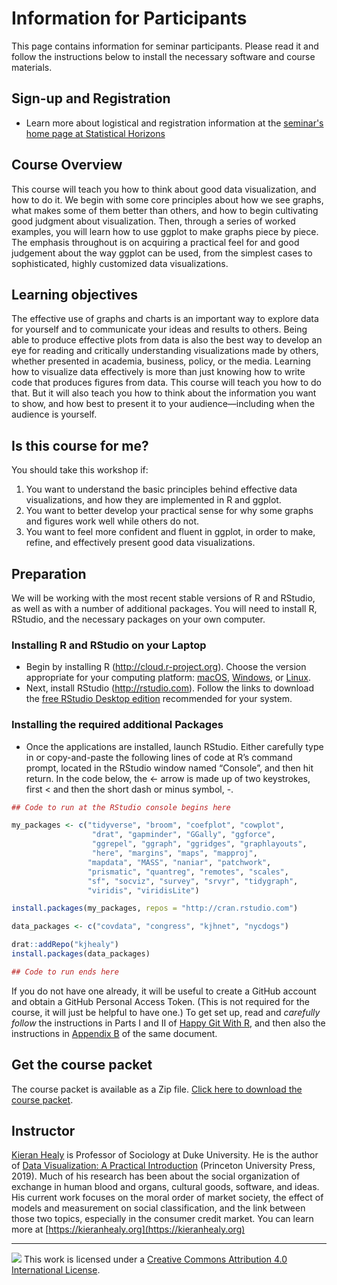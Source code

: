 # Information for Participants

This page contains information for seminar participants. Please read it and follow the instructions below to install the necessary software and course materials.

## Sign-up and Registration

- Learn more about logistical and registration information at the [seminar's home page at Statistical Horizons](https://statisticalhorizons.com/seminars/public-seminars/data-visualization)

## Course Overview

This course will teach you how to think about good data visualization, and how to do it. We begin with some core principles about how we see graphs, what makes some of them better than others, and how to begin cultivating good judgment about visualization. Then, through a series of worked examples, you will learn how to use ggplot to make graphs piece by piece. The emphasis throughout is on acquiring a practical feel for and good judgement about the way ggplot can be used, from the simplest cases to sophisticated, highly customized data visualizations.

## Learning objectives

The effective use of graphs and charts is an important way to explore data for yourself and to communicate your ideas and results to others. Being able to produce effective plots from data is also the best way to develop an eye for reading and critically understanding visualizations made by others, whether presented in academia, business, policy, or the media. Learning how to visualize data effectively is more than just knowing how to write code that produces figures from data. This course will teach you how to do that. But it will also teach you how to think about the information you want to show, and how best to present it to your audience—including when the audience is yourself.

## Is this course for me?

You should take this workshop if:

1. You want to understand the basic principles behind effective data visualizations, and how they are implemented in R and ggplot.
2. You want to better develop your practical sense for why some graphs and figures work well while others do not.
3. You want to feel more confident and fluent in ggplot, in order to make, refine, and effectively present good data visualizations.

## Preparation

We will be working with the most recent stable versions of R and RStudio, as well as with a number of additional packages. You will need to install R, RStudio, and the necessary packages on your own computer.

### Installing R and RStudio on your Laptop

- Begin by installing R (<http://cloud.r-project.org>). Choose the version appropriate for your computing platform: [macOS](https://cloud.r-project.org/bin/macosx/R-4.0.2.pkg), [Windows](https://cloud.r-project.org/bin/windows/base/R-4.0.2-win.exe), or [Linux](https://cloud.r-project.org/bin/linux/).
- Next, install RStudio (<http://rstudio.com>). Follow the links to download the [free RStudio Desktop edition](https://rstudio.com/products/rstudio/download/#download) recommended for your system.

### Installing the required additional Packages

- Once the applications are installed, launch RStudio. Either carefully type in or copy-and-paste the following lines of code at R’s command prompt, located in the RStudio window named “Console”, and then hit return. In the code below, the <- arrow is made up of two keystrokes, first < and then the short dash or minus symbol, -.

```R
## Code to run at the RStudio console begins here

my_packages <- c("tidyverse", "broom", "coefplot", "cowplot", 
                  "drat", "gapminder", "GGally", "ggforce", 
                  "ggrepel", "ggraph", "ggridges", "graphlayouts", 
                  "here", "margins", "maps", "mapproj", 
                 "mapdata", "MASS", "naniar", "patchwork", 
                 "prismatic", "quantreg", "remotes", "scales", 
                 "sf", "socviz", "survey", "srvyr", "tidygraph", 
                 "viridis", "viridisLite")

install.packages(my_packages, repos = "http://cran.rstudio.com")

data_packages <- c("covdata", "congress", "kjhnet", "nycdogs")

drat::addRepo("kjhealy")
install.packages(data_packages)

## Code to run ends here

```

If you do not have one already, it will be useful to create a GitHub account and obtain a GitHub Personal Access Token. (This is not required for the course, it will just be helpful to have one.) To get set up, read and _carefully follow_ the instructions in Parts I and II of [Happy Git With R](https://happygitwithr.com), and then also the instructions in [Appendix B](https://happygitwithr.com/github-pat.html) of the same document.


## Get the course packet

The course packet is available as a Zip file. [Click here to download the course packet](https://github.com/kjhealy/stathorizons_0820/archive/master.zip).


## Instructor

[Kieran Healy](https://kieranhealy.org) is Professor of Sociology at Duke University. He is the author of [Data Visualization: A Practical Introduction](http://socviz.co) (Princeton University Press, 2019). Much of his research has been about the social organization of exchange in human blood and organs, cultural goods, software, and ideas. His current work focuses on the moral order of market society, the effect of models and measurement on social classification, and the link between those two topics, especially in the consumer credit market. You can learn more at [https://kieranhealy.org](https://kieranhealy.org)

-----

![](https://i.creativecommons.org/l/by/4.0/88x31.png) This work is
licensed under a [Creative Commons Attribution 4.0 International
License](https://creativecommons.org/licenses/by/4.0/).
